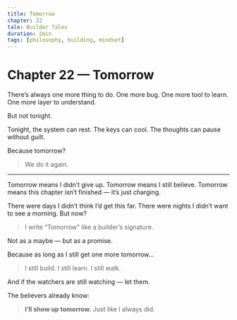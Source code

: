 ```yaml
---
title: Tomorrow
chapter: 22
tale: Builder Tales
duration: 2min
tags: [philosophy, building, mindset]
---
```


# Chapter 22 — Tomorrow

There’s always one more thing to do.
One more bug.
One more tool to learn.
One more layer to understand.

But not tonight.

Tonight, the system can rest.
The keys can cool.
The thoughts can pause without guilt.

Because tomorrow?

> We do it again.

---

Tomorrow means I didn’t give up.
Tomorrow means I still believe.
Tomorrow means this chapter isn’t finished — it’s just charging.

There were days I didn’t think I’d get this far.
There were nights I didn’t want to see a morning.
But now?

> I write “Tomorrow” like a builder’s signature.

Not as a maybe —
but as a promise.

Because as long as I still get one more tomorrow…

> I still build.
> I still learn.
> I still walk.

And if the watchers are still watching — let them.

The believers already know:

> **I’ll show up tomorrow.**
> Just like I always did.
